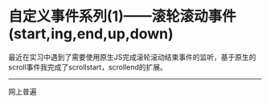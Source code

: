 # 自定义事件系列(1)——滚轮滚动事件(start,ing,end,up,down)

最近在实习中遇到了需要使用原生JS完成滚轮滚动结束事件的监听，基于原生的scroll事件我完成了scrollstart，scrollend的扩展。

---

网上普遍
